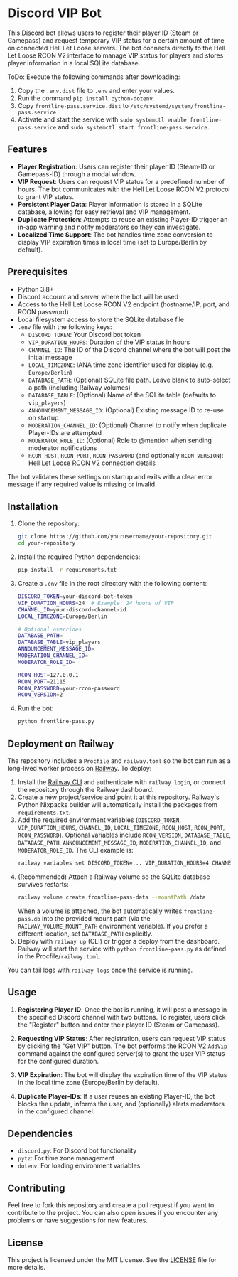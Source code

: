 # Discord VIP Bot

This Discord bot allows users to register their player ID (Steam or Gamepass) and request temporary VIP status for a certain amount of time on connected Hell Let Loose servers. The bot connects directly to the Hell Let Loose RCON V2 interface to manage VIP status for players and stores player information in a local SQLite database.

ToDo:
Execute the following commands after downloading:
1. Copy the `.env.dist` file to `.env` and enter your values.
2. Run the command `pip install python-dotenv`.
3. Copy `frontline-pass.service.dist` to `/etc/systemd/system/frontline-pass.service`
4. Activate and start the service with `sudo systemctl enable frontline-pass.service` and `sudo systemctl start frontline-pass.service`.

## Features

- **Player Registration**: Users can register their player ID (Steam-ID or Gamepass-ID) through a modal window.
- **VIP Request**: Users can request VIP status for a predefined number of hours. The bot communicates with the Hell Let Loose RCON V2 protocol to grant VIP status.
- **Persistent Player Data**: Player information is stored in a SQLite database, allowing for easy retrieval and VIP management.
- **Duplicate Protection**: Attempts to reuse an existing Player-ID trigger an in-app warning and notify moderators so they can investigate.
- **Localized Time Support**: The bot handles time zone conversion to display VIP expiration times in local time (set to Europe/Berlin by default).
  
## Prerequisites

- Python 3.8+
- Discord account and server where the bot will be used
- Access to the Hell Let Loose RCON V2 endpoint (hostname/IP, port, and RCON password)
- Local filesystem access to store the SQLite database file
- `.env` file with the following keys:
  - `DISCORD_TOKEN`: Your Discord bot token
  - `VIP_DURATION_HOURS`: Duration of the VIP status in hours
  - `CHANNEL_ID`: The ID of the Discord channel where the bot will post the initial message
  - `LOCAL_TIMEZONE`: IANA time zone identifier used for display (e.g. `Europe/Berlin`)
  - `DATABASE_PATH`: (Optional) SQLite file path. Leave blank to auto-select a path (including Railway volumes)
  - `DATABASE_TABLE`: (Optional) Name of the SQLite table (defaults to `vip_players`)
  - `ANNOUNCEMENT_MESSAGE_ID`: (Optional) Existing message ID to re-use on startup
  - `MODERATION_CHANNEL_ID`: (Optional) Channel to notify when duplicate Player-IDs are attempted
  - `MODERATOR_ROLE_ID`: (Optional) Role to @mention when sending moderator notifications
  - `RCON_HOST`, `RCON_PORT`, `RCON_PASSWORD` (and optionally `RCON_VERSION`): Hell Let Loose RCON V2 connection details
  
The bot validates these settings on startup and exits with a clear error message if any required value is missing or invalid.

## Installation

1. Clone the repository:
    ```bash
    git clone https://github.com/yourusername/your-repository.git
    cd your-repository
    ```

2. Install the required Python dependencies:
    ```bash
    pip install -r requirements.txt
    ```

3. Create a `.env` file in the root directory with the following content:
    ```bash
    DISCORD_TOKEN=your-discord-bot-token
    VIP_DURATION_HOURS=24  # Example: 24 hours of VIP
    CHANNEL_ID=your-discord-channel-id
    LOCAL_TIMEZONE=Europe/Berlin

    # Optional overrides
    DATABASE_PATH=
    DATABASE_TABLE=vip_players
    ANNOUNCEMENT_MESSAGE_ID=
    MODERATION_CHANNEL_ID=
    MODERATOR_ROLE_ID=

    RCON_HOST=127.0.0.1
    RCON_PORT=21115
    RCON_PASSWORD=your-rcon-password
    RCON_VERSION=2
    ```

4. Run the bot:
    ```bash
    python frontline-pass.py
    ```

## Deployment on Railway

The repository includes a `Procfile` and `railway.toml` so the bot can run as a long-lived worker process on [Railway](https://railway.app/). To deploy:

1. Install the [Railway CLI](https://docs.railway.app/develop/cli) and authenticate with `railway login`, or connect the repository through the Railway dashboard.
2. Create a new project/service and point it at this repository. Railway's Python Nixpacks builder will automatically install the packages from `requirements.txt`.
3. Add the required environment variables (`DISCORD_TOKEN`, `VIP_DURATION_HOURS`, `CHANNEL_ID`, `LOCAL_TIMEZONE`, `RCON_HOST`, `RCON_PORT`, `RCON_PASSWORD`). Optional variables include `RCON_VERSION`, `DATABASE_TABLE`, `DATABASE_PATH`, `ANNOUNCEMENT_MESSAGE_ID`, `MODERATION_CHANNEL_ID`, and `MODERATOR_ROLE_ID`. The CLI example is:
    ```bash
    railway variables set DISCORD_TOKEN=... VIP_DURATION_HOURS=4 CHANNEL_ID=...
    ```
4. (Recommended) Attach a Railway volume so the SQLite database survives restarts:
    ```bash
    railway volume create frontline-pass-data --mountPath /data
    ```
    When a volume is attached, the bot automatically writes `frontline-pass.db` into the provided mount path (via the `RAILWAY_VOLUME_MOUNT_PATH` environment variable). If you prefer a different location, set `DATABASE_PATH` explicitly.
5. Deploy with `railway up` (CLI) or trigger a deploy from the dashboard. Railway will start the service with `python frontline-pass.py` as defined in the Procfile/`railway.toml`.

You can tail logs with `railway logs` once the service is running.

## Usage

1. **Registering Player ID**: Once the bot is running, it will post a message in the specified Discord channel with two buttons. To register, users click the "Register" button and enter their player ID (Steam or Gamepass).
   
2. **Requesting VIP Status**: After registration, users can request VIP status by clicking the "Get VIP" button. The bot performs the RCON V2 `AddVip` command against the configured server(s) to grant the user VIP status for the configured duration.

3. **VIP Expiration**: The bot will display the expiration time of the VIP status in the local time zone (Europe/Berlin by default).

4. **Duplicate Player-IDs**: If a user reuses an existing Player-ID, the bot blocks the update, informs the user, and (optionally) alerts moderators in the configured channel.

## Dependencies

- `discord.py`: For Discord bot functionality
- `pytz`: For time zone management
- `dotenv`: For loading environment variables

## Contributing

Feel free to fork this repository and create a pull request if you want to contribute to the project. You can also open issues if you encounter any problems or have suggestions for new features.

## License

This project is licensed under the MIT License. See the [LICENSE](LICENSE) file for more details.
